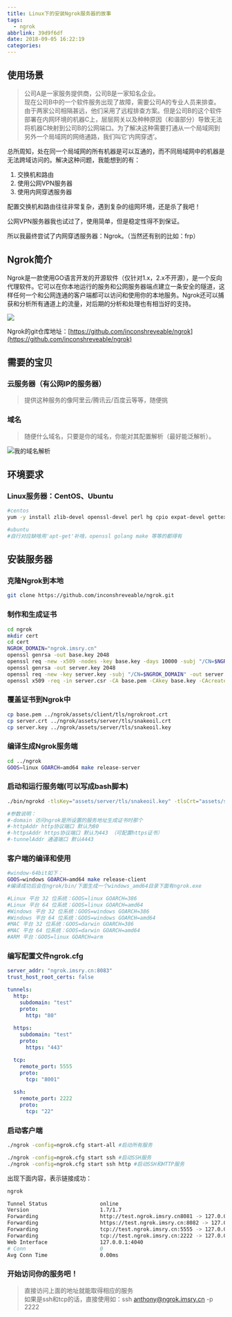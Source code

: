 ```yaml
---
title: Linux下的安装Ngrok服务器的故事
tags:
  - ngrok
abbrlink: 39d9f6df
date: 2018-09-05 16:22:19
categories:
---
```


## 使用场景

> 公司A是一家服务提供商，公司B是一家知名企业。  
> 现在公司B中的一个软件服务出现了故障，需要公司A的专业人员来排查。由于两家公司相隔甚远，他们采用了远程排查方案。但是公司B的这个软件部署在内网环境的机器C上，层层网关以及种种原因（和谐部分）导致无法将机器C映射到公司B的公网端口。为了解决这种需要打通从一个局域网到另外一个局域网的网络通路，我们叫它‘内网穿透’。

总所周知，处在同一个局域网的所有机器是可以互通的，而不同局域网中的机器是无法跨域访问的。解决这种问题，我能想到的有：

1. 交换机和路由
2. 使用公网VPN服务器
3. 使用内网穿透服务器

配置交换机和路由往往非常复杂，遇到复杂的组网环境，还是杀了我吧！

公网VPN服务器我也试过了，使用简单，但是稳定性得不到保证。

所以我最终尝试了内网穿透服务器：Ngrok。（当然还有别的比如：frp）

## Ngrok简介

Ngrok是一款使用GO语言开发的开源软件（仅针对1.x，2.x不开源），是一个反向代理软件。它可以在你本地运行的服务和公网服务器端点建立一条安全的隧道，这样任何一个和公网连通的客户端都可以访问和使用你的本地服务。Ngrok还可以捕获和分析所有通道上的流量，对后期的分析和处理也有相当好的支持。

![](http://ojrm4585k.bkt.clouddn.com/20180905153613761191428.png)

Ngrok的git仓库地址：[https://github.com/inconshreveable/ngrok](https://github.com/inconshreveable/ngrok)

<!--more-->

## 需要的宝贝

### 云服务器（有公网IP的服务器）

> 提供这种服务的像阿里云/腾讯云/百度云等等，随便挑

### 域名

> 随便什么域名，只要是你的域名，你能对其配置解析（最好能泛解析）。

![我的域名解析](http://ojrm4585k.bkt.clouddn.com/20180905153613967714626.png)

## 环境要求

### Linux服务器：CentOS、Ubuntu

```bash
#centos
yum -y install zlib-devel openssl-devel perl hg cpio expat-devel gettext-devel curl curl-devel perl-ExtUtils-MakeMaker hg wget gcc gcc-c++ git golang

#ubuntu
#自行对应缺啥用'apt-get'补啥，openssl golang make 等等的都得有
```

## 安装服务器

### 克隆Ngrok到本地

```bash
git clone https://github.com/inconshreveable/ngrok.git
```

### 制作和生成证书

```bash
cd ngrok
mkdir cert
cd cert
NGROK_DOMAIN="ngrok.imsry.cn"
openssl genrsa -out base.key 2048
openssl req -new -x509 -nodes -key base.key -days 10000 -subj "/CN=$NGROK_DOMAIN" -out base.pem
openssl genrsa -out server.key 2048
openssl req -new -key server.key -subj "/CN=$NGROK_DOMAIN" -out server.csr
openssl x509 -req -in server.csr -CA base.pem -CAkey base.key -CAcreateserial -days 10000 -out server.crt
```

### 覆盖证书到Ngrok中

```bash
cp base.pem ../ngrok/assets/client/tls/ngrokroot.crt
cp server.crt ../ngrok/assets/server/tls/snakeoil.crt
cp server.key ../ngrok/assets/server/tls/snakeoil.key
```

### 编译生成Ngrok服务端

```bash
cd ../ngrok
GOOS=linux GOARCH=amd64 make release-server
```

### 启动和运行服务端(可以写成bash脚本)

```bash
./bin/ngrokd -tlsKey="assets/server/tls/snakeoil.key" -tlsCrt="assets/server/tls/snakeoil.crt" -domain="ngrok.imsry.cn"  -httpAddr=":8081" -httpsAddr=":8082" -tunnelAddr=":8083"

#参数说明：
#-domain 访问ngrok是所设置的服务地址生成证书时那个
#-httpAddr http协议端口 默认为80
#-httpsAddr https协议端口 默认为443 （可配置https证书）
#-tunnelAddr 通道端口 默认4443
```

### 客户端的编译和使用

```bash
#window-64bit如下：
GOOS=windows GOARCH=amd64 make release-client
#编译成功后会在ngrok/bin/下面生成一个windows_amd64目录下面有ngrok.exe

#Linux 平台 32 位系统：GOOS=linux GOARCH=386
#Linux 平台 64 位系统：GOOS=linux GOARCH=amd64
#Windows 平台 32 位系统：GOOS=windows GOARCH=386
#Windows 平台 64 位系统：GOOS=windows GOARCH=amd64
#MAC 平台 32 位系统：GOOS=darwin GOARCH=386
#MAC 平台 64 位系统：GOOS=darwin GOARCH=amd64
#ARM 平台：GOOS=linux GOARCH=arm
```

### 编写配置文件ngrok.cfg

```yaml
server_addr: "ngrok.imsry.cn:8083"
trust_host_root_certs: false

tunnels:
  http:
    subdomain: "test"
    proto:
      http: "80"
      
  https:
    subdomain: "test"
    proto:
      https: "443"

  tcp:
    remote_port: 5555
    proto:
      tcp: "8001"
 
  ssh:
    remote_port: 2222
    proto:
      tcp: "22"
```

### 启动客户端

```bash
./ngrok -config=ngrok.cfg start-all #启动所有服务

./ngrok -config=ngrok.cfg start ssh #启动SSH服务
./ngrok -config=ngrok.cfg start ssh http #启动SSH和HTTP服务
```

出现下面内容，表示链接成功：

```Bash
ngrok

Tunnel Status                 online
Version                       1.7/1.7
Forwarding                    http://test.ngrok.imsry.cn8081 -> 127.0.0.1:80
Forwarding                    https://test.ngrok.imsry.cn:8082 -> 127.0.0.1:443
Forwarding                    tcp://test.ngrok.imsry.cn:5555 -> 127.0.0.1:8001
Forwarding                    tcp://test.ngrok.imsry.cn:2222 -> 127.0.0.1:22
Web Interface                 127.0.0.1:4040
# Conn                        0
Avg Conn Time                 0.00ms
```

### 开始访问你的服务吧！

> 直接访问上面的地址就能取得相应的服务  
> 如果是ssh和tcp的话，直接使用如：ssh anthony@ngrok.imsry.cn -p 2222



